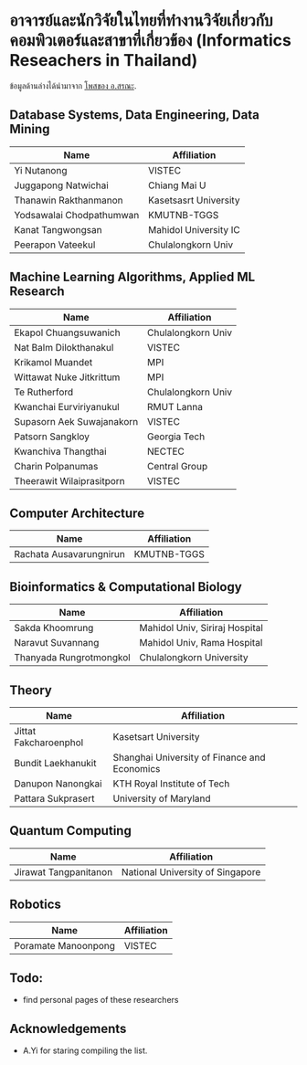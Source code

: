 # อาจารย์และนักวิจัยในไทยที่ทำงานวิจัยเกี่ยวกับคอมพิวเตอร์และสาขาที่เกี่ยวข้อง (Informatics Reseachers in Thailand)

ข้อมูลด้านล่างได้นำมาจาก [โพสของ อ.สรณะ][original-post].


## Database Systems, Data Engineering, Data Mining
|  Name | Affiliation  | 
|---|---|
| Yi Nutanong  | VISTEC  |
| Juggapong Natwichai | Chiang Mai U |
| Thanawin Rakthanmanon | Kasetsasrt University |
| Yodsawalai Chodpathumwan | KMUTNB-TGGS |
| Kanat Tangwongsan | Mahidol University IC |
| Peerapon Vateekul | Chulalongkorn Univ |

## Machine Learning Algorithms, Applied ML Research
|  Name | Affiliation  | 
|---|---|
| Ekapol Chuangsuwanich | Chulalongkorn Univ |
| Nat Balm Dilokthanakul | VISTEC |
| Krikamol Muandet | MPI |
| Wittawat Nuke Jitkrittum | MPI |
| Te Rutherford | Chulalongkorn Univ |
| Kwanchai Eurviriyanukul | RMUT Lanna |
| Supasorn Aek Suwajanakorn | VISTEC |
| Patsorn Sangkloy | Georgia Tech |
| Kwanchiva Thangthai | NECTEC |
| Charin Polpanumas | Central Group |
| Theerawit Wilaiprasitporn | VISTEC |

## Computer Architecture
|  Name | Affiliation  | 
|---|---|
| Rachata Ausavarungnirun | KMUTNB-TGGS |

## Bioinformatics & Computational Biology
|  Name | Affiliation  | 
|---|---|
| Sakda Khoomrung | Mahidol Univ, Siriraj Hospital|
| Naravut Suvannang | Mahidol Univ, Rama Hospital |
| Thanyada Rungrotmongkol | Chulalongkorn University |

## Theory
|  Name | Affiliation  | 
|---|---|
| Jittat Fakcharoenphol | Kasetsart University |
| Bundit Laekhanukit | Shanghai University of Finance and Economics | 
| Danupon Nanongkai | KTH Royal Institute of Tech |
| Pattara Sukprasert | University of Maryland |

## Quantum Computing
|  Name | Affiliation  | 
|---|---|
| Jirawat Tangpanitanon | National University of Singapore |

## Robotics
|  Name | Affiliation  | 
|---|---|
| Poramate Manoonpong | VISTEC |


## Todo:
- find personal pages of these researchers

## Acknowledgements
- A.Yi for staring compiling the list.

[original-post]: https://www.facebook.com/groups/2237074593042071/permalink/2400818480001014/

